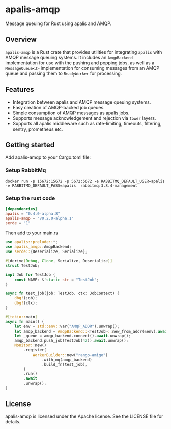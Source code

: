 # apalis-amqp

Message queuing for Rust using apalis and AMQP.

## Overview

`apalis-amqp` is a Rust crate that provides utilities for integrating `apalis` with AMQP message queuing systems. It includes an `AmqpBackend` implementation for use with the pushing and popping jobs, as well as a `MessageQueue<J>` implementation for consuming messages from an AMQP queue and passing them to `ReadyWorker` for processing.

## Features

- Integration between apalis and AMQP message queuing systems.
- Easy creation of AMQP-backed job queues.
- Simple consumption of AMQP messages as apalis jobs.
- Supports message acknowledgement and rejection via `tower` layers.
- Supports all apalis middleware such as rate-limiting, timeouts, filtering, sentry, prometheus etc.

## Getting started

Add apalis-amqp to your Cargo.toml file:

### Setup RabbitMq

```
docker run -p 15672:15672 -p 5672:5672 -e RABBITMQ_DEFAULT_USER=apalis -e RABBITMQ_DEFAULT_PASS=apalis  rabbitmq:3.8.4-management
```

### Setup the rust code

````toml
[dependencies]
apalis = "0.4.0-alpha.8"
apalis-amqp = "v0.2.0-alpha.1"
serde = "1"
````

Then add to your main.rs

````rust
use apalis::prelude::*;
use apalis_amqp::AmqpBackend;
use serde::{Deserialize, Serialize};

#[derive(Debug, Clone, Serialize, Deserialize)]
struct TestJob;

impl Job for TestJob {
    const NAME: &'static str = "TestJob";
}

async fn test_job(job: TestJob, ctx: JobContext) {
    dbg!(job);
    dbg!(ctx);
}

#[tokio::main]
async fn main() {
    let env = std::env::var("AMQP_ADDR").unwrap();
    let amqp_backend = AmqpBackend::<TestJob>::new_from_addr(&env).await.unwrap();
    let _queue = amqp_backend.connect().await.unwrap();
    amqp_backend.push_job(TestJob(42)).await.unwrap();
    Monitor::new()
        .register(
            WorkerBuilder::new("rango-amigo")
                .with_mq(amqp_backend)
                .build_fn(test_job),
        )
        .run()
        .await
        .unwrap();
}

````

## License

apalis-amqp is licensed under the Apache license. See the LICENSE file for details.


